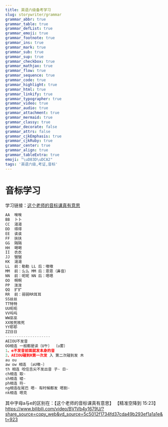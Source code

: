 ```yaml
---
title: 英语六级备考学习
slug: storywriter/grammar
grammar_abbr: true
grammar_table: true
grammar_defList: true
grammar_emoji: true
grammar_footnote: true
grammar_ins: true
grammar_mark: true
grammar_sub: true
grammar_sup: true
grammar_checkbox: true
grammar_mathjax: true
grammar_flow: true
grammar_sequence: true
grammar_code: true
grammar_highlight: true
grammar_html: true
grammar_linkify: true
grammar_typographer: true
grammar_video: true
grammar_audio: true
grammar_attachment: true
grammar_mermaid: true
grammar_classy: true
grammar_decorate: false
grammar_attrs: false
grammar_cjkEmphasis: true
grammar_cjkRuby: true
grammar_center: true
grammar_align: true
grammar_tableExtra: true
emoji: "\uD83D\uDCA2"
tags: '英语六级,考证,音标'
---
```


# 音标学习
学习链接：[这个老师的音标课真有意思](https://www.bilibili.com/video/BV1Vb4y1679U/?spm_id_from=333.337.search-card.all.click&vd_source=85143ebef149f78ad6d9c01fb85eb64b)

``` javascript
AA	唉唉
BB	卜卜
CC	渴渴
DD	得得
EE	诶诶
FF	扶扶
GG	隔隔
HH	喝喝
II	衣衣
JJ	锯锯
KK	渴渴
LL	前：勒勒 LL 后：嗷嗷
MM	前：么么 MM 后：恩恩（鼻音）
NN	前：呢呢 NN 后：嗯嗯
OO	啊啊
PP	泼泼 
QQ	扩扩
RR	前：弱弱RR耳耳
SS丝丝
TT特特
UU呃呃
VV呜呜
WW巫巫
XX咳死咳死
YY耶耶
ZZ日日
--------------------
AEIOU不发音
OO相连 一般都是读〔U午〕 〔u雾〕
1、e不发音前面就发本身的音
2、AEIOU碰到R第一次发 入 第二次碰到发 木
au ou
aw ow 相连 〔aU嗷~〕
th 相连 咬住舌尖不发出音 子~ 日~
ch相连 取~
sh相连 嘘~
ph相连 符~
ng相连在尾巴 嗯~ 有时候都发 嗯割~
nk相连 嗯克
```

其中字母a与e的区别在：【这个老师的音标课真有意思】 【精准空降到 15:23】 https://www.bilibili.com/video/BV1Vb4y1679U/?share_source=copy_web&vd_source=5c5012f1734fd37cda49b293ef1a1a1e&t=923